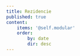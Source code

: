 ```yaml
---
title: Rezidencie
published: true
content:
    items: '@self.modular'
    order:
        by: date
        dir: desc
---
```


